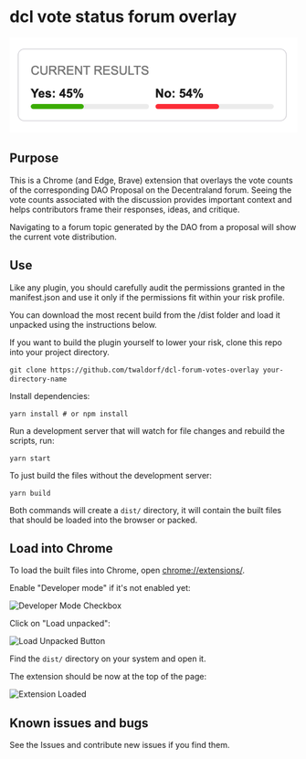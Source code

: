 # dcl vote status forum overlay

![Vote Status Overlay](assets/preview.png)

## Purpose

This is a Chrome (and Edge, Brave) extension that overlays the vote counts of the corresponding DAO Proposal on the Decentraland forum. Seeing the vote counts associated with the discussion provides important context and helps contributors frame their responses, ideas, and critique. 

Navigating to a forum topic generated by the DAO from a proposal will show the current vote distribution.

## Use
Like any plugin, you should carefully audit the permissions granted in the manifest.json and use it only if the permissions fit within your risk profile.

You can download the most recent build from the /dist folder and load it unpacked using the instructions below.

If you want to build the plugin yourself to lower your risk, clone this repo into your project directory.

```
git clone https://github.com/twaldorf/dcl-forum-votes-overlay your-directory-name
```

Install dependencies:

```
yarn install # or npm install
```

Run a development server that will watch for file changes and rebuild the scripts, run:

```
yarn start
```

To just build the files without the development server:

```
yarn build
```

Both commands will create a `dist/` directory, it will contain the built files that should be loaded into the browser or packed.

## Load into Chrome

To load the built files into Chrome, open [chrome://extensions/](chrome://extensions/).

Enable "Developer mode" if it's not enabled yet:

![Developer Mode Checkbox](assets/dev_mode.png)

Click on "Load unpacked":

![Load Unpacked Button](assets/load_unpacked.png)

Find the `dist/` directory on your system and open it.

The extension should be now at the top of the page:

![Extension Loaded](assets/ext_loaded.png)

## Known issues and bugs

See the Issues and contribute new issues if you find them.
